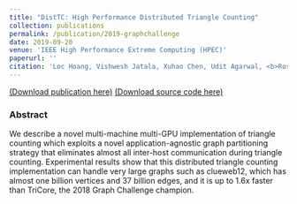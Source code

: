 ```yaml
---
title: "DistTC: High Performance Distributed Triangle Counting"
collection: publications
permalink: /publication/2019-graphchallenge
date: 2019-09-20
venue: 'IEEE High Performance Extreme Computing (HPEC)'
paperurl: ''
citation: 'Loc Hoang, Vishwesh Jatala, Xuhao Chen, Udit Agarwal, <b>Roshan Dathathri</b>, Gurbinder Gill, Keshav Pingali, “DistTC: High Performance Distributed Triangle Counting,” Proceedings of the IEEE High Performance Extreme Computing (HPEC), September 2019.'
---
```

[(Download publication here)](https://www.cs.utexas.edu/~roshan/DistTC.pdf) [(Download source code here)](https://github.com/IntelligentSoftwareSystems/Galois)

### Abstract

We describe a novel multi-machine multi-GPU
implementation of triangle counting which exploits a novel
application-agnostic graph partitioning strategy that eliminates
almost all inter-host communication during triangle counting.
Experimental results show that this distributed triangle counting
implementation can handle very large graphs such as clueweb12,
which has almost one billion vertices and 37 billion edges, and
it is up to 1.6x faster than TriCore, the 2018 Graph Challenge
champion.